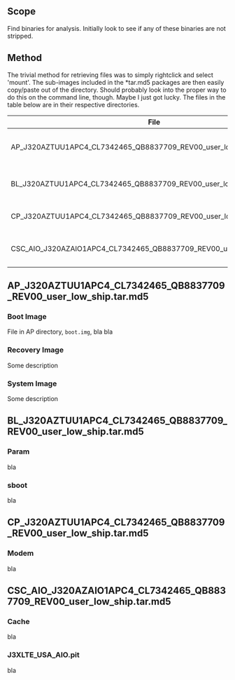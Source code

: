 ## Scope
Find binaries for analysis. Initially look to see if any of these binaries are not stripped.

## Method
The trivial method for retrieving files was to simply rightclick and select 'mount'. The sub-images included in the *tar.md5 packages are then easily copy/paste out of the directory. Should probably look into the proper way to do this on the command line, though. Maybe I just got lucky. The files in the table below are in their respective directories.

| File | Description |
|------|-------------|
|AP_J320AZTUU1APC4_CL7342465_QB8837709_REV00_user_low_ship.tar.md5 | Contains `boot.img`, `recovery.img`, and `system.img`. See definitions below  |
|BL_J320AZTUU1APC4_CL7342465_QB8837709_REV00_user_low_ship.tar.md5 | Contains `param.bin' and `sboot.bin`. See definitions below  |
|CP_J320AZTUU1APC4_CL7342465_QB8837709_REV00_user_low_ship.tar.md5 | Contains `modem.bin`. See definitions below  |
|CSC_AIO_J320AZAIO1APC4_CL7342465_QB8837709_REV00_user_low_ship.tar.md5 | Contains `J3XLTE_USA_AIO.pit` and `cache.img`. See definitions below  |

## AP_J320AZTUU1APC4_CL7342465_QB8837709_REV00_user_low_ship.tar.md5
### Boot Image
File in AP directory, `boot.img`, bla bla

### Recovery Image
Some description

### System Image
Some description

## BL_J320AZTUU1APC4_CL7342465_QB8837709_REV00_user_low_ship.tar.md5
### Param
bla

### sboot
bla

## CP_J320AZTUU1APC4_CL7342465_QB8837709_REV00_user_low_ship.tar.md5
### Modem
bla 

## CSC_AIO_J320AZAIO1APC4_CL7342465_QB8837709_REV00_user_low_ship.tar.md5
### Cache
bla

### J3XLTE_USA_AIO.pit
bla
